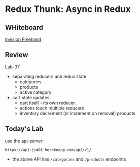 # Redux Thunk:  Async in Redux

## WHiteboard

[Invision Freehand](https://projects.invisionapp.com/freehand/document/XfxCGud9P)

## Review

Lab-37 

- separating reducers and redux state
    - categories
    - products
    - active category
- cart state updates:
    - cart itself - its own reducer. 
    - actions touch multiple reducers
    - inventory decrement (or increment on removal) products

## Today's Lab

use the api-server:

`https://api-js401.herokuapp.com/api/v1/`

- the above API has `/categories` and `/products` endpoints

